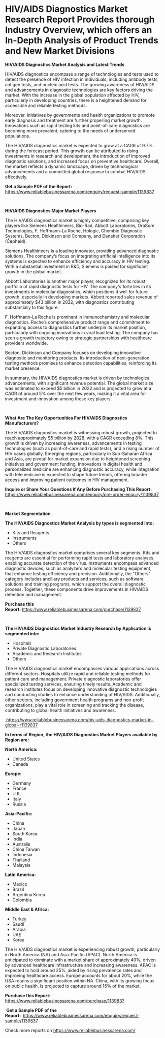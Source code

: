 <p><h1>HIV/AIDS Diagnostics Market Research Report Provides thorough Industry Overview, which offers an In-Depth Analysis of Product Trends and New Market Divisions</h1></p><p><strong>HIV/AIDS Diagnostics Market Analysis and Latest Trends</strong></p>
<p><p>HIV/AIDS diagnostics encompass a range of technologies and tests used to detect the presence of HIV infection in individuals, including antibody tests, antigen tests, and nucleic acid tests. The growing awareness of HIV/AIDS and advancements in diagnostic technologies are key factors driving the market. With the increase in the global population affected by HIV, particularly in developing countries, there is a heightened demand for accessible and reliable testing methods.</p><p>Moreover, initiatives by governments and health organizations to promote early diagnosis and treatment are further propelling market growth. Innovations such as rapid testing kits and point-of-care diagnostics are becoming more prevalent, catering to the needs of underserved populations. </p><p>The HIV/AIDS diagnostics market is expected to grow at a CAGR of 9.7% during the forecast period. This growth can be attributed to rising investments in research and development, the introduction of improved diagnostic solutions, and increased focus on preventive healthcare. Overall, the market reflects a dynamic landscape, driven by technological advancements and a committed global response to combat HIV/AIDS effectively.</p></p>
<p><strong>Get a Sample PDF of the Report:&nbsp;</strong> <a href="https://www.reliablebusinessarena.com/enquiry/request-sample/1139837?utm_campaign=2800&utm_medium=2&utm_source=Github&utm_content=ia&utm_term=25032025&utm_id=hivaids-diagnostics">https://www.reliablebusinessarena.com/enquiry/request-sample/1139837</a></p>
<p>&nbsp;</p>
<p><strong>HIV/AIDS Diagnostics Major Market Players</strong></p>
<p><p>The HIV/AIDS diagnostics market is highly competitive, comprising key players like Siemens Healthineers, Bio-Rad, Abbott Laboratories, OraSure Technologies, F. Hoffmann-La Roche, Hologic, Chembio Diagnostic Systems, Becton, Dickinson and Company, and Danaher Corporation (Cepheid). </p><p>Siemens Healthineers is a leading innovator, providing advanced diagnostic solutions. The company’s focus on integrating artificial intelligence into its systems is expected to enhance efficiency and accuracy in HIV testing. With a substantial investment in R&D, Siemens is poised for significant growth in the global market.</p><p>Abbott Laboratories is another major player, recognized for its robust portfolio of rapid diagnostic tests for HIV. The company's forte lies in its investments in molecular diagnostics, which positions it well for future growth, especially in developing markets. Abbott reported sales revenue of approximately $43 billion in 2022, with diagnostics contributing substantially to this figure.</p><p>F. Hoffmann-La Roche is prominent in immunochemistry and molecular diagnostics. Roche’s comprehensive product range and commitment to expanding access to diagnostics further underpin its market position, particularly with ongoing innovations in viral load testing. The company has seen a growth trajectory owing to strategic partnerships with healthcare providers worldwide.</p><p>Becton, Dickinson and Company focuses on developing innovative diagnostic and monitoring products. Its introduction of next-generation testing methods promises to enhance detection capabilities, reinforcing its market presence.</p><p>In summary, the HIV/AIDS diagnostics market is driven by technological advancements, with significant revenue potential. The global market size was estimated to exceed $5 billion in 2022 and is projected to grow at a CAGR of around 5% over the next few years, making it a vital area for investment and innovation among these key players.</p></p>
<p>&nbsp;</p>
<p><strong>What Are The Key Opportunities For HIV/AIDS Diagnostics Manufacturers?</strong></p>
<p><p>The HIV/AIDS diagnostics market is witnessing robust growth, projected to reach approximately $5 billion by 2028, with a CAGR exceeding 8%. This growth is driven by increasing awareness, advancements in testing technologies (such as point-of-care and rapid tests), and a rising number of HIV cases globally. Emerging regions, particularly in Sub-Saharan Africa and Asia, are pivotal for market expansion due to heightened screening initiatives and government funding. Innovations in digital health and personalized medicine are enhancing diagnostic accuracy, while integration with telemedicine is expected to shape future trends, offering broader access and improving patient outcomes in HIV management.</p></p>
<p><strong>Inquire or Share Your Questions If Any Before Purchasing This Report:</strong> <a href="https://www.reliablebusinessarena.com/enquiry/pre-order-enquiry/1139837?utm_campaign=2800&utm_medium=2&utm_source=Github&utm_content=ia&utm_term=25032025&utm_id=hivaids-diagnostics">https://www.reliablebusinessarena.com/enquiry/pre-order-enquiry/1139837</a></p>
<p>&nbsp;</p>
<p><strong>Market Segmentation</strong></p>
<p><strong>The HIV/AIDS Diagnostics Market Analysis by types is segmented into:</strong></p>
<p><ul><li>Kits and Reagents</li><li>Instruments</li><li>Others</li></ul></p>
<p><p>The HIV/AIDS diagnostics market comprises several key segments. Kits and reagents are essential for performing rapid tests and laboratory analyses, enabling accurate detection of the virus. Instruments encompass advanced diagnostic devices, such as analyzers and molecular testing equipment, that enhance testing efficiency and precision. Additionally, the "Others" category includes ancillary products and services, such as software solutions and training programs, which support the overall diagnostic process. Together, these components drive improvements in HIV/AIDS detection and management.</p></p>
<p><strong>Purchase this Report:&nbsp;</strong><a href="https://www.reliablebusinessarena.com/purchase/1139837?utm_campaign=2800&utm_medium=2&utm_source=Github&utm_content=ia&utm_term=25032025&utm_id=hivaids-diagnostics">https://www.reliablebusinessarena.com/purchase/1139837</a></p>
<p>&nbsp;</p>
<p><strong>The HIV/AIDS Diagnostics Market Industry Research by Application is segmented into:</strong></p>
<p><ul><li>Hospitals</li><li>Private Diagnostic Laboratories</li><li>Academic and Research Institutes</li><li>Others</li></ul></p>
<p><p>The HIV/AIDS diagnostics market encompasses various applications across different sectors. Hospitals utilize rapid and reliable testing methods for patient care and management. Private diagnostic laboratories offer specialized testing services, ensuring timely results. Academic and research institutes focus on developing innovative diagnostic technologies and conducting studies to enhance understanding of HIV/AIDS. Additionally, other sectors, including government health programs and non-profit organizations, play a vital role in screening and tracking the disease, contributing to global health initiatives and awareness.</p></p>
<p><a href="https://www.reliablebusinessarena.com/hiv-aids-diagnostics-market-in-global-r1139837?utm_campaign=2800&utm_medium=2&utm_source=Github&utm_content=ia&utm_term=25032025&utm_id=hivaids-diagnostics">&nbsp;https://www.reliablebusinessarena.com/hiv-aids-diagnostics-market-in-global-r1139837</a></p>
<p><strong>In terms of Region, the HIV/AIDS Diagnostics Market Players available by Region are:</strong></p>
<p>
    <p> <strong> North America: </strong>
        <ul>
            <li>United States</li>
            <li>Canada</li>
        </ul>
        </p> 
    <p> <strong> Europe: </strong>
        <ul>
            <li>Germany</li>
            <li>France</li>
            <li>U.K.</li>
            <li>Italy</li>
            <li>Russia</li>
        </ul>
        </p> 
    <p> <strong> Asia-Pacific: </strong>
        <ul>
            <li>China</li>
            <li>Japan</li>
            <li>South Korea</li>
            <li>India</li>
            <li>Australia</li>
            <li>China Taiwan</li>
            <li>Indonesia</li>
            <li>Thailand</li>
            <li>Malaysia</li>
        </ul>
        </p> 
    <p> <strong> Latin America: </strong>
        <ul>
            <li>Mexico</li>
            <li>Brazil</li>
            <li>Argentina Korea</li>
            <li>Colombia</li>
        </ul>
        </p> 
    <p> <strong> Middle East & Africa: </strong>
        <ul>
            <li>Turkey</li>
            <li>Saudi</li>
            <li>Arabia</li>
            <li>UAE</li>
            <li>Korea</li>
        </ul>
    </p>
    </p>
<p><p>The HIV/AIDS diagnostics market is experiencing robust growth, particularly in North America (NA) and Asia-Pacific (APAC). North America is anticipated to dominate with a market share of approximately 40%, driven by advanced healthcare infrastructure and increasing awareness. APAC is expected to hold around 25%, aided by rising prevalence rates and improving healthcare access. Europe accounts for about 20%, while the USA retains a significant position within NA. China, with its growing focus on public health, is projected to capture around 15% of the market.</p></p>
<p><strong>Purchase this Report: </strong><a href="https://www.reliablebusinessarena.com/purchase/1139837?utm_campaign=2800&utm_medium=2&utm_source=Github&utm_content=ia&utm_term=25032025&utm_id=hivaids-diagnostics">https://www.reliablebusinessarena.com/purchase/1139837</a></p>
<p>&nbsp;<strong>Get a Sample PDF of the Report:&nbsp;&nbsp;</strong><a href="https://www.reliablebusinessarena.com/enquiry/request-sample/1139837?utm_campaign=2800&utm_medium=2&utm_source=Github&utm_content=ia&utm_term=25032025&utm_id=hivaids-diagnostics">https://www.reliablebusinessarena.com/enquiry/request-sample/1139837</a></p>
<p><strong></strong></p>
<p>Check more reports on <a href="https://www.reliablebusinessarena.com/?utm_campaign=2800&utm_medium=2&utm_source=Github&utm_content=ia&utm_term=25032025&utm_id=hivaids-diagnostics">https://www.reliablebusinessarena.com/</a></p>
